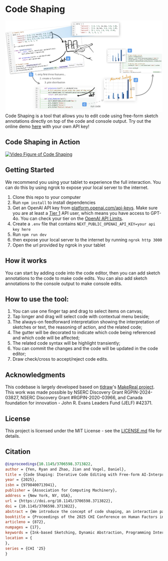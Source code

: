# Code Shaping
![teaser img](./assets/teaser.png)
Code Shaping is a tool that allows you to edit code using free-form sketch annotations directly on top of the code and console output. Try out the online demo [here](https://annotate-edit.vercel.app) with your own API key!


## Code Shaping in Action
[![Video Figure of Code Shaping](https://img.youtube.com/vi/9nypJeuNxNU/0.jpg)](https://www.youtube.com/watch?v=9nypJeuNxNU)

## Getting Started
We recommend you using your tablet to experience the full interaction. You can do this by using ngrok to expose your local server to the internet.

1. Clone this repo to your computer
2. Run `npm install` to install dependencies
3. Get an OpenAI API key from [platform.openai.com/api-keys](https://platform.openai.com/api-keys). Make sure
   you are at least a
   [Tier 1](https://platform.openai.com/docs/guides/rate-limits/usage-tiers) API
   user, which means you have access to GPT-4o. You can check your tier on
   the [OpenAI API Limits](https://platform.openai.com/account/limits).
4. Create a `.env` file that contains `NEXT_PUBLIC_OPENAI_API_KEY=your api key here`
5. Run `npm run dev`
6. then expose your local server to the internet by running `ngrok http 3000`
7. Open the url provided by ngrok in your tablet


## How it works
You can start by adding code into the code editor, then you can add sketch annotations to the code to make code edits. You can also add sketch annotations to the console output to make console edits.

## How to use the tool:
1. You can use one finger tap and drag to select items on canvas;
2. Tap longer and drag will select code with contextual menu beside;
3. The always-on feedforward interpretation showing the interpretation of sketches or text, the reasoning of action, and the related code;
4. The gutter will be decorated to indicate which code being referenced and which code will be affected;
5. The related code syntax will be highlight transiently;
6. You can commit the changes and the code will be updated in the code editor;
7. Draw check/cross to accept/reject code edits.


## Acknowledgments
This codebase is largely developed based on [tldraw](https://github.com/tldraw/tldraw)'s [MakeReal project](https://github.com/tldraw/make-real).
This work was made possible by NSERC Discovery Grant RGPIN-2024-03827, NSERC Discovery Grant \#RGPIN-2020-03966, and Canada foundation for innovation - John R. Evans Leaders Fund (JELF) \#42371.

## License
This project is licensed under the MIT License - see the [LICENSE.md](LICENSE.md) file for details.

## Citation
```bibtex
@inproceedings{10.1145/3706598.3713822,
author = {Yen, Ryan and Zhao, Jian and Vogel, Daniel},
title = {Code Shaping: Iterative Code Editing with Free-form AI-Interpreted Sketching},
year = {2025},
isbn = {9798400713941},
publisher = {Association for Computing Machinery},
address = {New York, NY, USA},
url = {https://doi.org/10.1145/3706598.3713822},
doi = {10.1145/3706598.3713822},
abstract = {We introduce the concept of code shaping, an interaction paradigm for editing code using free-form sketch annotations directly on top of the code and console output. To evaluate this concept, we conducted a three-stage design study with 18 different programmers to investigate how sketches can communicate intended code edits to an AI model for interpretation and execution. The results show how different sketches are used, the strategies programmers employ during iterative interactions with AI interpretations, and interaction design principles that support the reconciliation between the code editor and sketches. Finally, we demonstrate the practical application of the code shaping concept with two use case scenarios, illustrating design implications from the study.},
booktitle = {Proceedings of the 2025 CHI Conference on Human Factors in Computing Systems},
articleno = {872},
numpages = {17},
keywords = {Ink-based Sketching, Dynamic Abstraction, Programming Interface},
location = {
},
series = {CHI '25}
}
```